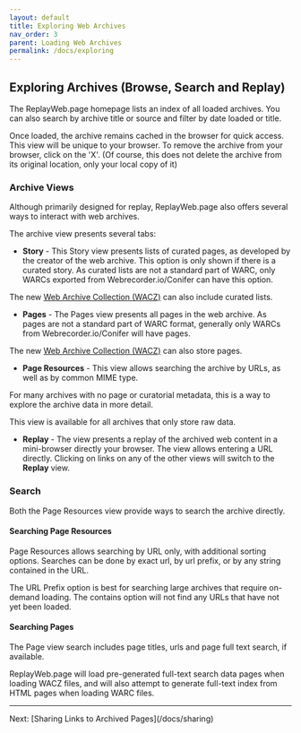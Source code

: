 ```yaml
---
layout: default
title: Exploring Web Archives
nav_order: 3
parent: Loading Web Archives
permalink: /docs/exploring
---
```


## Exploring Archives (Browse, Search and Replay)

The ReplayWeb.page homepage lists an index of all loaded archives. You can also search by archive title or source
and filter by date loaded or title.

Once loaded, the archive remains cached in the browser for quick access. This view will be unique to your browser.
To remove the archive from your browser, click on the 'X'. (Of course, this does not delete the archive from its original location, only your local copy of it)

### Archive Views

Although primarily designed for replay, ReplayWeb.page also offers several ways to interact with web archives.

The archive view presents several tabs:

- **Story** - This Story view presents lists of curated pages, as developed by the creator of the web archive.
  This option is only shown if there is a curated story. As curated lists are not a standard part of WARC, only WARCs exported from Webrecorder.io/Conifer can have this option.

The new [Web Archive Collection (WACZ)](wacz-format) can also include curated lists.

- **Pages** - The Pages view presents all pages in the web archive. As pages are not a standard part of WARC format,
  generally only WARCs from Webrecorder.io/Conifer will have pages.

The new [Web Archive Collection (WACZ)](wacz-format) can also store pages.

- **Page Resources** - This view allows searching the archive by URLs, as well as by common MIME type.

For many archives with no page or curatorial metadata, this is a way to explore the archive data in more detail.

This view is available for all archives that only store raw data.

- **Replay** - The view presents a replay of the archived web content in a mini-browser directly your browser. The view allows entering a URL directly. Clicking on links on any of the other views will switch to the **Replay** view.

### Search

Both the Page Resources view provide ways to search the archive directly.

#### Searching Page Resources

Page Resources allows searching by URL only, with additional sorting options.
Searches can be done by exact url, by url prefix, or by any string contained in the URL.

The URL Prefix option is best for searching large archives that require on-demand loading.
The contains option will not find any URLs that have not yet been loaded.

#### Searching Pages

The Page view search includes page titles, urls and page full text search, if available.

ReplayWeb.page will load pre-generated full-text search data pages when loading WACZ files, and will also attempt to generate full-text index from HTML pages when loading WARC files.

<hr>
Next: [Sharing Links to Archived Pages](/docs/sharing)
